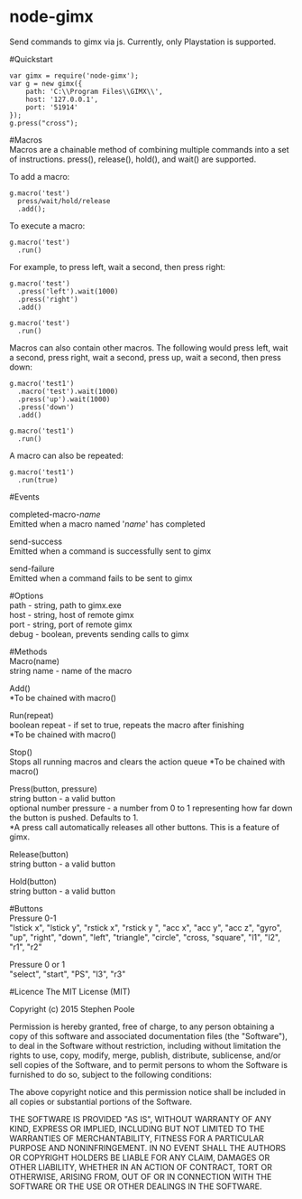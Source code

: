 # node-gimx
Send commands to gimx via js. Currently, only Playstation is supported.  
  
  
#Quickstart  

    var gimx = require('node-gimx');  
    var g = new gimx({
    	path: 'C:\\Program Files\\GIMX\\',
    	host: '127.0.0.1',
    	port: '51914'
    });  
    g.press("cross");  
    
  
#Macros  
Macros are a chainable method of combining multiple commands into a set of instructions. press(), release(), hold(), and wait() are supported.
  
To add a macro:  

    g.macro('test')
      press/wait/hold/release
      .add();
    
To execute a macro:  

    g.macro('test')
      .run()
  
For example, to press left, wait a second, then press right:  

    g.macro('test')
      .press('left').wait(1000)
      .press('right')
      .add()
    
    g.macro('test')
      .run()  
  
Macros can also contain other macros. The following would press left, wait a second, press right, wait a second, press up, wait a second, then press down:  

    g.macro('test1')
      .macro('test').wait(1000)
      .press('up').wait(1000)
      .press('down')
      .add()
    
    g.macro('test1')
      .run()
      
  
A macro can also be repeated:  

    g.macro('test1')
      .run(true)
      

#Events  

completed-macro-_name_  
Emitted when a macro named '_name_' has completed  
  
send-success  
Emitted when a command is successfully sent to gimx  
  
send-failure  
Emitted when a command fails to be sent to gimx
  
#Options  
path - string, path to gimx.exe  
host - string, host of remote gimx  
port - string, port of remote gimx  
debug - boolean, prevents sending calls to gimx
  
  
#Methods  
Macro(name)  
string name - name of the macro  
  
Add()  
*To be chained with macro()
  
Run(repeat)  
boolean repeat - if set to true, repeats the macro after finishing  
*To be chained with macro()

Stop()  
Stops all running macros and clears the action queue
*To be chained with macro()
  
Press(button, pressure)  
string button - a valid button  
optional number pressure - a number from 0 to 1 representing how far down the button is pushed. Defaults to 1.  
*A press call automatically releases all other buttons. This is a feature of gimx.  
  
Release(button)  
string button - a valid button  
  
Hold(button)  
string button - a valid button  
  
  
#Buttons  
Pressure 0-1  
"lstick x", "lstick y", "rstick x", "rstick y ", "acc x", "acc y", "acc z", "gyro", "up", "right", "down", "left", "triangle", "circle", "cross, "square", "l1", "l2", "r1", "r2"  
  
Pressure 0 or 1  
"select", "start", "PS", "l3", "r3"

#Licence
The MIT License (MIT)

Copyright (c) 2015 Stephen Poole

Permission is hereby granted, free of charge, to any person obtaining a copy
of this software and associated documentation files (the "Software"), to deal
in the Software without restriction, including without limitation the rights
to use, copy, modify, merge, publish, distribute, sublicense, and/or sell
copies of the Software, and to permit persons to whom the Software is
furnished to do so, subject to the following conditions:

The above copyright notice and this permission notice shall be included in all
copies or substantial portions of the Software.

THE SOFTWARE IS PROVIDED "AS IS", WITHOUT WARRANTY OF ANY KIND, EXPRESS OR
IMPLIED, INCLUDING BUT NOT LIMITED TO THE WARRANTIES OF MERCHANTABILITY,
FITNESS FOR A PARTICULAR PURPOSE AND NONINFRINGEMENT. IN NO EVENT SHALL THE
AUTHORS OR COPYRIGHT HOLDERS BE LIABLE FOR ANY CLAIM, DAMAGES OR OTHER
LIABILITY, WHETHER IN AN ACTION OF CONTRACT, TORT OR OTHERWISE, ARISING FROM,
OUT OF OR IN CONNECTION WITH THE SOFTWARE OR THE USE OR OTHER DEALINGS IN THE
SOFTWARE.

